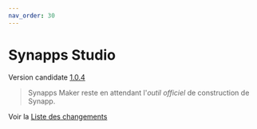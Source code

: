 ```yaml
---
nav_order: 30
---
```


# Synapps Studio

<!-- {% include disclaimer-beta.md %} -->

Version candidate [1.0.4](https://github.com/witsa/synapps/releases/download/1.0.4/synapps-studio-setup.zip)

> Synapps Maker reste en attendant l'*outil officiel* de construction de Synapp.

Voir la [Liste des changements](https://github.com/witsa/synapps/releases)

